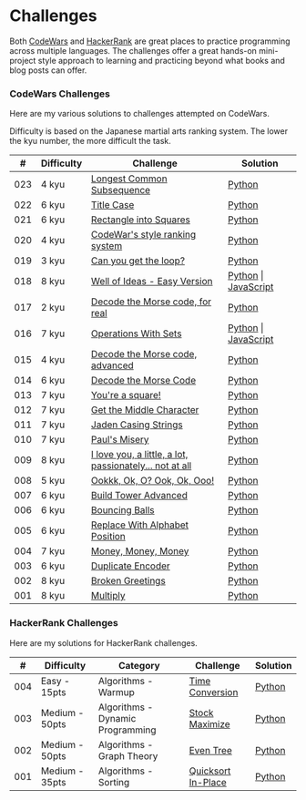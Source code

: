 # Challenges
Both [CodeWars](https://www.codewars.com) and [HackerRank](https://www.hackerrank.com) are great places to practice programming across multiple languages. The challenges offer a great hands-on mini-project style approach to learning and practicing beyond what books and blog posts can offer.




### CodeWars Challenges
Here are my various solutions to challenges attempted on CodeWars.

Difficulty is based on the Japanese martial arts ranking system. The lower the kyu number, the more difficult the task.

| #    | Difficulty | Challenge                                | Solution                                 |
| ---- | ---------- | ---------------------------------------- | ---------------------------------------- |
| 023  | 4 kyu      | [Longest Common Subsequence](https://www.codewars.com/kata/longest-common-subsequence) | [Python](/Python/longest_common_subsequence/lcs/lcs.py) |
| 022  | 6 kyu      | [Title Case](https://www.codewars.com/kata/title-case) | [Python](/Python/title/title/title.py)   |
| 021  | 6 kyu      | [Rectangle into Squares](https://www.codewars.com/kata/55466989aeecab5aac00003e) | [Python](/Python/rectangle/rectangle/rectangle.py) |
| 020  | 4 kyu      | [CodeWar's style ranking system](https://www.codewars.com/kata/codewars-style-ranking-system) | [Python](/Python/ranking/ranking/ranking.py) |
| 019  | 3 kyu      | [Can you get the loop?](http://www.codewars.com/kata/can-you-get-the-loop) | [Python](/Python/can_you_get_the_loop.py) |
| 018  | 8 kyu      | [Well of Ideas - Easy Version](https://www.codewars.com/kata/57f222ce69e09c3630000212) | [Python](/Python/well_of_ideas.py) \| [JavaScript](/JavaScript/well_of_ideas.js) |
| 017  | 2 kyu      | [Decode the Morse code, for real](https://www.codewars.com/kata/54acd76f7207c6a2880012bb) | [Python](https://github.com/joshpeng/Python-Morse-Code/blob/6f999a39b488483f91a77031618fd3460064c7ee/morse/morse.py) |
| 016  | 7 kyu      | [Operations With Sets](https://www.codewars.com/kata/5609fd5b44e602b2ff00003a) | [Python](/Python/operations_with_sets.py) \| [JavaScript](/JavaScript/operations_with_sets.js) |
| 015  | 4 kyu      | [Decode the Morse code, advanced](https://www.codewars.com/kata/54b72c16cd7f5154e9000457) | [Python](https://github.com/joshpeng/Python-Morse-Code/blob/4477403e7f35940dccf511e5448ec6fe2265a382/morse/morse.py) |
| 014  | 6 kyu      | [Decode the Morse Code](https://www.codewars.com/kata/54b724efac3d5402db00065e) | [Python](https://github.com/joshpeng/Python-Morse-Code/blob/e22ae642c07bc3e5bd695955b4df293484badda5/morse/morse.py) |
| 013  | 7 kyu      | [You're a square!](https://www.codewars.com/kata/54c27a33fb7da0db0100040e) | [Python](/Python/youre_a_square.py)      |
| 012  | 7 kyu      | [Get the Middle Character](https://www.codewars.com/kata/56747fd5cb988479af000028) | [Python](/Python/get_the_middle_character.py) |
| 011  | 7 kyu      | [Jaden Casing Strings](https://www.codewars.com/kata/5390bac347d09b7da40006f6) | [Python](/Python/jaden_case.py)          |
| 010  | 7 kyu      | [Paul's Misery](https://www.codewars.com/kata/57ee31c5e77282c24d000024) | [Python](/Python/pauls_misery.py)        |
| 009  | 8 kyu      | [I love you, a little, a lot, passionately...  not at all](https://www.codewars.com/kata/57f24e6a18e9fad8eb000296) | [Python](/Python/love_you_little_lot_passionately.py) |
| 008  | 5 kyu      | [Ookkk, Ok, O? Ook, Ok, Ooo!](https://www.codewars.com/kata/55035eb47451fb61c0000288) | [Python](/Python/ok.py)                  |
| 007  | 6 kyu      | [Build Tower Advanced](https://www.codewars.com/kata/57675f3dedc6f728ee000256) | [Python](/Python/build_tower_advanced.py) |
| 006  | 6 kyu      | [Bouncing Balls](https://www.codewars.com/kata/5544c7a5cb454edb3c000047) | [Python](/Python/bouncing_balls.py)      |
| 005  | 6 kyu      | [Replace With Alphabet Position](https://www.codewars.com/kata/546f922b54af40e1e90001da) | [Python](/Python/replace_with_alphabet_position.py) |
| 004  | 7 kyu      | [Money, Money, Money](https://www.codewars.com/kata/563f037412e5ada593000114) | [Python](/Python/money.py)               |
| 003  | 6 kyu      | [Duplicate Encoder](https://www.codewars.com/kata/54b42f9314d9229fd6000d9c) | [Python](/Python/duplicate_encoder.py)   |
| 002  | 8 kyu      | [Broken Greetings](https://www.codewars.com/kata/50654ddff44f800200000001) | [Python](/Python/broken_greetings.py)    |
| 001  | 8 kyu      | [Multiply](https://www.codewars.com/kata/50654ddff44f800200000004) | [Python](/Python/multiply.py)            |



### HackerRank Challenges

Here are my solutions for HackerRank challenges.

| #    | Difficulty     | Category                         | Challenge                                | Solution                              |
| ---- | -------------- | -------------------------------- | ---------------------------------------- | ------------------------------------- |
| 004  | Easy - 15pts   | Algorithms - Warmup              | [Time Conversion](https://www.hackerrank.com/challenges/time-conversion) | [Python](/Python/time_conversion.py)  |
| 003  | Medium - 50pts | Algorithms - Dynamic Programming | [Stock Maximize](https://www.hackerrank.com/challenges/stockmax) | [Python](/Python/stock_max.py)        |
| 002  | Medium - 50pts | Algorithms - Graph Theory        | [Even Tree](https://www.hackerrank.com/challenges/even-tree) | [Python](/Python/even_tree.py)        |
| 001  | Medium - 35pts | Algorithms - Sorting             | [Quicksort In-Place](https://www.hackerrank.com/challenges/quicksort3) | [Python](/Python/quicksort_lomuto.py) |

